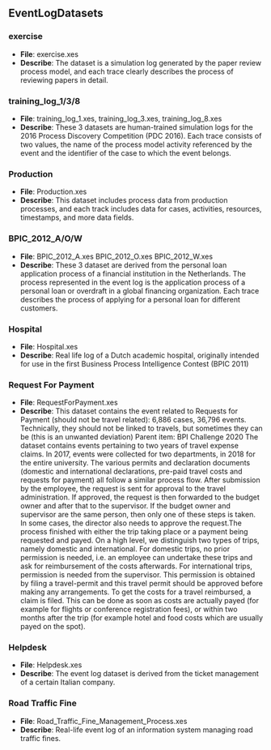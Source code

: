 ## EventLogDatasets
### exercise
- **File**: exercise.xes
- **Describe**: The dataset is a simulation log generated by the paper review process model, and each trace clearly describes the process of reviewing papers in detail.
### training_log_1/3/8
- **File**: training_log_1.xes, training_log_3.xes, training_log_8.xes
- **Describe**: These 3 datasets are human-trained simulation logs for the 2016 Process Discovery Competition (PDC 2016). Each trace consists of two values, the name of the process model activity referenced by the event and the identifier of the case to which the event belongs.
### Production
- **File**: Production.xes
- **Describe**: This dataset includes process data from production processes, and each track includes data for cases, activities, resources, timestamps, and more data fields.
### BPIC_2012_A/O/W
- **File**: BPIC_2012_A.xes BPIC_2012_O.xes BPIC_2012_W.xes
- **Describe**: These 3 dataset are derived from the personal loan application process of a financial institution in the Netherlands. The process represented in the event log is the application process of a personal loan or overdraft in a global financing organization. Each trace describes the process of applying for a personal loan for different customers.
### Hospital
- **File**: Hospital.xes
- **Describe**: Real life log of a Dutch academic hospital, originally intended for use in the first Business Process Intelligence Contest (BPIC 2011)
### Request For Payment
- **File**: RequestForPayment.xes
- **Describe**: This dataset contains the event related to Requests for Payment (should not be travel related): 6,886 cases, 36,796 events. Technically, they should not be linked to travels, but sometimes they can be (this is an unwanted deviation) Parent item: BPI Challenge 2020 The dataset contains events pertaining to two years of travel expense claims. In 2017, events were collected for two departments, in 2018 for the entire university. The various permits and declaration documents (domestic and international declarations, pre-paid travel costs and requests for payment) all follow a similar process flow. After submission by the employee, the request is sent for approval to the travel administration. If approved, the request is then forwarded to the budget owner and after that to the supervisor. If the budget owner and supervisor are the same person, then only one of these steps is taken. In some cases, the director also needs to approve the request.The process finished with either the trip taking place or a payment being requested and payed. On a high level, we distinguish two types of trips, namely domestic and international. For domestic trips, no prior permission is needed, i.e. an employee can undertake these trips and ask for reimbursement of the costs afterwards. For international trips, permission is needed from the supervisor. This permission is obtained by filing a travel-permit and this travel permit should be approved before making any arrangements. To get the costs for a travel reimbursed, a claim is filed. This can be done as soon as costs are actually payed (for example for flights or conference registration fees), or within two months after the trip (for example hotel and food costs which are usually payed on the spot).
### Helpdesk
- **File**: Helpdesk.xes
- **Describe**: The event log dataset is derived from the ticket management of a certain Italian company.
### Road Traffic Fine
- **File**: Road_Traffic_Fine_Management_Process.xes
- **Describe**: Real-life event log of an information system managing road traffic fines.



